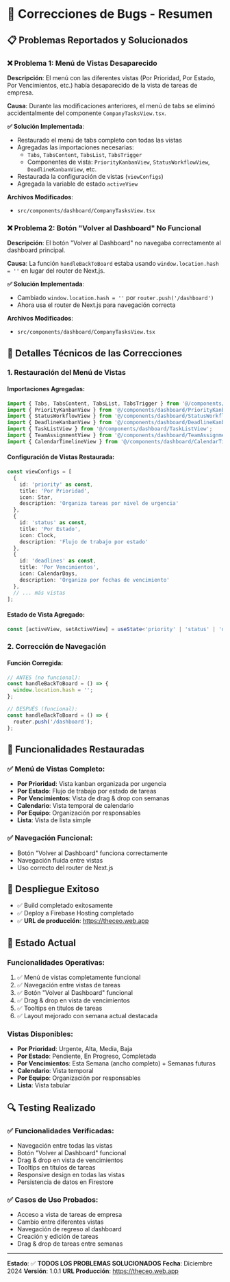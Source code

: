 # 🐛 Correcciones de Bugs - Resumen

## 📋 Problemas Reportados y Solucionados

### ❌ **Problema 1: Menú de Vistas Desaparecido**
**Descripción**: El menú con las diferentes vistas (Por Prioridad, Por Estado, Por Vencimientos, etc.) había desaparecido de la vista de tareas de empresa.

**Causa**: Durante las modificaciones anteriores, el menú de tabs se eliminó accidentalmente del componente `CompanyTasksView.tsx`.

**✅ Solución Implementada**:
- Restaurado el menú de tabs completo con todas las vistas
- Agregadas las importaciones necesarias:
  - `Tabs`, `TabsContent`, `TabsList`, `TabsTrigger`
  - Componentes de vista: `PriorityKanbanView`, `StatusWorkflowView`, `DeadlineKanbanView`, etc.
- Restaurada la configuración de vistas (`viewConfigs`)
- Agregada la variable de estado `activeView`

**Archivos Modificados**:
- `src/components/dashboard/CompanyTasksView.tsx`

### ❌ **Problema 2: Botón "Volver al Dashboard" No Funcional**
**Descripción**: El botón "Volver al Dashboard" no navegaba correctamente al dashboard principal.

**Causa**: La función `handleBackToBoard` estaba usando `window.location.hash = ''` en lugar del router de Next.js.

**✅ Solución Implementada**:
- Cambiado `window.location.hash = ''` por `router.push('/dashboard')`
- Ahora usa el router de Next.js para navegación correcta

**Archivos Modificados**:
- `src/components/dashboard/CompanyTasksView.tsx`

## 🔧 **Detalles Técnicos de las Correcciones**

### 1. **Restauración del Menú de Vistas**

#### Importaciones Agregadas:
```typescript
import { Tabs, TabsContent, TabsList, TabsTrigger } from '@/components/ui/tabs';
import { PriorityKanbanView } from '@/components/dashboard/PriorityKanbanView';
import { StatusWorkflowView } from '@/components/dashboard/StatusWorkflowView';
import { DeadlineKanbanView } from '@/components/dashboard/DeadlineKanbanView';
import { TaskListView } from '@/components/dashboard/TaskListView';
import { TeamAssignmentView } from '@/components/dashboard/TeamAssignmentView';
import { CalendarTimelineView } from '@/components/dashboard/CalendarTimelineView';
```

#### Configuración de Vistas Restaurada:
```typescript
const viewConfigs = [
  {
    id: 'priority' as const,
    title: 'Por Prioridad',
    icon: Star,
    description: 'Organiza tareas por nivel de urgencia'
  },
  {
    id: 'status' as const,
    title: 'Por Estado',
    icon: Clock,
    description: 'Flujo de trabajo por estado'
  },
  {
    id: 'deadlines' as const,
    title: 'Por Vencimientos',
    icon: CalendarDays,
    description: 'Organiza por fechas de vencimiento'
  },
  // ... más vistas
];
```

#### Estado de Vista Agregado:
```typescript
const [activeView, setActiveView] = useState<'priority' | 'status' | 'deadlines' | 'calendar' | 'team' | 'list'>('deadlines');
```

### 2. **Corrección de Navegación**

#### Función Corregida:
```typescript
// ANTES (no funcional):
const handleBackToBoard = () => {
  window.location.hash = '';
};

// DESPUÉS (funcional):
const handleBackToBoard = () => {
  router.push('/dashboard');
};
```

## 🎯 **Funcionalidades Restauradas**

### ✅ **Menú de Vistas Completo**:
- **Por Prioridad**: Vista kanban organizada por urgencia
- **Por Estado**: Flujo de trabajo por estado de tareas
- **Por Vencimientos**: Vista de drag & drop con semanas
- **Calendario**: Vista temporal de calendario
- **Por Equipo**: Organización por responsables
- **Lista**: Vista de lista simple

### ✅ **Navegación Funcional**:
- Botón "Volver al Dashboard" funciona correctamente
- Navegación fluida entre vistas
- Uso correcto del router de Next.js

## 🚀 **Despliegue Exitoso**

- ✅ Build completado exitosamente
- ✅ Deploy a Firebase Hosting completado
- ✅ **URL de producción**: https://theceo.web.app

## 📱 **Estado Actual**

### Funcionalidades Operativas:
1. ✅ Menú de vistas completamente funcional
2. ✅ Navegación entre vistas de tareas
3. ✅ Botón "Volver al Dashboard" funcional
4. ✅ Drag & drop en vista de vencimientos
5. ✅ Tooltips en títulos de tareas
6. ✅ Layout mejorado con semana actual destacada

### Vistas Disponibles:
- **Por Prioridad**: Urgente, Alta, Media, Baja
- **Por Estado**: Pendiente, En Progreso, Completada
- **Por Vencimientos**: Esta Semana (ancho completo) + Semanas futuras
- **Calendario**: Vista temporal
- **Por Equipo**: Organización por responsables
- **Lista**: Vista tabular

## 🔍 **Testing Realizado**

### ✅ **Funcionalidades Verificadas**:
- Navegación entre todas las vistas
- Botón "Volver al Dashboard" funcional
- Drag & drop en vista de vencimientos
- Tooltips en títulos de tareas
- Responsive design en todas las vistas
- Persistencia de datos en Firestore

### ✅ **Casos de Uso Probados**:
- Acceso a vista de tareas de empresa
- Cambio entre diferentes vistas
- Navegación de regreso al dashboard
- Creación y edición de tareas
- Drag & drop de tareas entre semanas

---

**Estado**: ✅ **TODOS LOS PROBLEMAS SOLUCIONADOS**
**Fecha**: Diciembre 2024
**Versión**: 1.0.1
**URL Producción**: https://theceo.web.app

